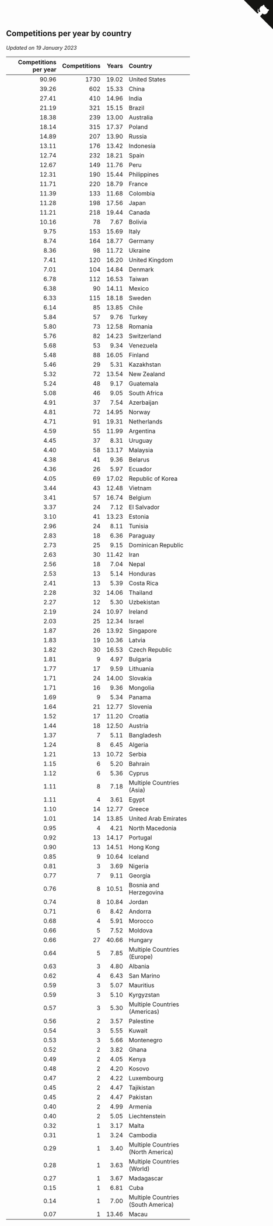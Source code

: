 ## Competitions per year by country

*Updated on 19 January 2023*

| Competitions per year | Competitions | Years | Country |
| ---: | ---: | ---: | :--- |
| 90.96 | 1730 | 19.02 | United States |
| 39.26 | 602 | 15.33 | China |
| 27.41 | 410 | 14.96 | India |
| 21.19 | 321 | 15.15 | Brazil |
| 18.38 | 239 | 13.00 | Australia |
| 18.14 | 315 | 17.37 | Poland |
| 14.89 | 207 | 13.90 | Russia |
| 13.11 | 176 | 13.42 | Indonesia |
| 12.74 | 232 | 18.21 | Spain |
| 12.67 | 149 | 11.76 | Peru |
| 12.31 | 190 | 15.44 | Philippines |
| 11.71 | 220 | 18.79 | France |
| 11.39 | 133 | 11.68 | Colombia |
| 11.28 | 198 | 17.56 | Japan |
| 11.21 | 218 | 19.44 | Canada |
| 10.16 | 78 | 7.67 | Bolivia |
| 9.75 | 153 | 15.69 | Italy |
| 8.74 | 164 | 18.77 | Germany |
| 8.36 | 98 | 11.72 | Ukraine |
| 7.41 | 120 | 16.20 | United Kingdom |
| 7.01 | 104 | 14.84 | Denmark |
| 6.78 | 112 | 16.53 | Taiwan |
| 6.38 | 90 | 14.11 | Mexico |
| 6.33 | 115 | 18.18 | Sweden |
| 6.14 | 85 | 13.85 | Chile |
| 5.84 | 57 | 9.76 | Turkey |
| 5.80 | 73 | 12.58 | Romania |
| 5.76 | 82 | 14.23 | Switzerland |
| 5.68 | 53 | 9.34 | Venezuela |
| 5.48 | 88 | 16.05 | Finland |
| 5.46 | 29 | 5.31 | Kazakhstan |
| 5.32 | 72 | 13.54 | New Zealand |
| 5.24 | 48 | 9.17 | Guatemala |
| 5.08 | 46 | 9.05 | South Africa |
| 4.91 | 37 | 7.54 | Azerbaijan |
| 4.81 | 72 | 14.95 | Norway |
| 4.71 | 91 | 19.31 | Netherlands |
| 4.59 | 55 | 11.99 | Argentina |
| 4.45 | 37 | 8.31 | Uruguay |
| 4.40 | 58 | 13.17 | Malaysia |
| 4.38 | 41 | 9.36 | Belarus |
| 4.36 | 26 | 5.97 | Ecuador |
| 4.05 | 69 | 17.02 | Republic of Korea |
| 3.44 | 43 | 12.48 | Vietnam |
| 3.41 | 57 | 16.74 | Belgium |
| 3.37 | 24 | 7.12 | El Salvador |
| 3.10 | 41 | 13.23 | Estonia |
| 2.96 | 24 | 8.11 | Tunisia |
| 2.83 | 18 | 6.36 | Paraguay |
| 2.73 | 25 | 9.15 | Dominican Republic |
| 2.63 | 30 | 11.42 | Iran |
| 2.56 | 18 | 7.04 | Nepal |
| 2.53 | 13 | 5.14 | Honduras |
| 2.41 | 13 | 5.39 | Costa Rica |
| 2.28 | 32 | 14.06 | Thailand |
| 2.27 | 12 | 5.30 | Uzbekistan |
| 2.19 | 24 | 10.97 | Ireland |
| 2.03 | 25 | 12.34 | Israel |
| 1.87 | 26 | 13.92 | Singapore |
| 1.83 | 19 | 10.36 | Latvia |
| 1.82 | 30 | 16.53 | Czech Republic |
| 1.81 | 9 | 4.97 | Bulgaria |
| 1.77 | 17 | 9.59 | Lithuania |
| 1.71 | 24 | 14.00 | Slovakia |
| 1.71 | 16 | 9.36 | Mongolia |
| 1.69 | 9 | 5.34 | Panama |
| 1.64 | 21 | 12.77 | Slovenia |
| 1.52 | 17 | 11.20 | Croatia |
| 1.44 | 18 | 12.50 | Austria |
| 1.37 | 7 | 5.11 | Bangladesh |
| 1.24 | 8 | 6.45 | Algeria |
| 1.21 | 13 | 10.72 | Serbia |
| 1.15 | 6 | 5.20 | Bahrain |
| 1.12 | 6 | 5.36 | Cyprus |
| 1.11 | 8 | 7.18 | Multiple Countries (Asia) |
| 1.11 | 4 | 3.61 | Egypt |
| 1.10 | 14 | 12.77 | Greece |
| 1.01 | 14 | 13.85 | United Arab Emirates |
| 0.95 | 4 | 4.21 | North Macedonia |
| 0.92 | 13 | 14.17 | Portugal |
| 0.90 | 13 | 14.51 | Hong Kong |
| 0.85 | 9 | 10.64 | Iceland |
| 0.81 | 3 | 3.69 | Nigeria |
| 0.77 | 7 | 9.11 | Georgia |
| 0.76 | 8 | 10.51 | Bosnia and Herzegovina |
| 0.74 | 8 | 10.84 | Jordan |
| 0.71 | 6 | 8.42 | Andorra |
| 0.68 | 4 | 5.91 | Morocco |
| 0.66 | 5 | 7.52 | Moldova |
| 0.66 | 27 | 40.66 | Hungary |
| 0.64 | 5 | 7.85 | Multiple Countries (Europe) |
| 0.63 | 3 | 4.80 | Albania |
| 0.62 | 4 | 6.43 | San Marino |
| 0.59 | 3 | 5.07 | Mauritius |
| 0.59 | 3 | 5.10 | Kyrgyzstan |
| 0.57 | 3 | 5.30 | Multiple Countries (Americas) |
| 0.56 | 2 | 3.57 | Palestine |
| 0.54 | 3 | 5.55 | Kuwait |
| 0.53 | 3 | 5.66 | Montenegro |
| 0.52 | 2 | 3.82 | Ghana |
| 0.49 | 2 | 4.05 | Kenya |
| 0.48 | 2 | 4.20 | Kosovo |
| 0.47 | 2 | 4.22 | Luxembourg |
| 0.45 | 2 | 4.47 | Tajikistan |
| 0.45 | 2 | 4.47 | Pakistan |
| 0.40 | 2 | 4.99 | Armenia |
| 0.40 | 2 | 5.05 | Liechtenstein |
| 0.32 | 1 | 3.17 | Malta |
| 0.31 | 1 | 3.24 | Cambodia |
| 0.29 | 1 | 3.40 | Multiple Countries (North America) |
| 0.28 | 1 | 3.63 | Multiple Countries (World) |
| 0.27 | 1 | 3.67 | Madagascar |
| 0.15 | 1 | 6.81 | Cuba |
| 0.14 | 1 | 7.00 | Multiple Countries (South America) |
| 0.07 | 1 | 13.46 | Macau |


<a href="https://github.com/JustinTimeCuber/wca_statistics" class="github-corner" aria-label="View source on Github"><svg width="80" height="80" viewBox="0 0 250 250" style="fill:#151513; color:#fff; position: absolute; top: 0; border: 0; right: 0;" aria-hidden="true"><path d="M0,0 L115,115 L130,115 L142,142 L250,250 L250,0 Z"></path><path d="M128.3,109.0 C113.8,99.7 119.0,89.6 119.0,89.6 C122.0,82.7 120.5,78.6 120.5,78.6 C119.2,72.0 123.4,76.3 123.4,76.3 C127.3,80.9 125.5,87.3 125.5,87.3 C122.9,97.6 130.6,101.9 134.4,103.2" fill="currentColor" style="transform-origin: 130px 106px;" class="octo-arm"></path><path d="M115.0,115.0 C114.9,115.1 118.7,116.5 119.8,115.4 L133.7,101.6 C136.9,99.2 139.9,98.4 142.2,98.6 C133.8,88.0 127.5,74.4 143.8,58.0 C148.5,53.4 154.0,51.2 159.7,51.0 C160.3,49.4 163.2,43.6 171.4,40.1 C171.4,40.1 176.1,42.5 178.8,56.2 C183.1,58.6 187.2,61.8 190.9,65.4 C194.5,69.0 197.7,73.2 200.1,77.6 C213.8,80.2 216.3,84.9 216.3,84.9 C212.7,93.1 206.9,96.0 205.4,96.6 C205.1,102.4 203.0,107.8 198.3,112.5 C181.9,128.9 168.3,122.5 157.7,114.1 C157.9,116.9 156.7,120.9 152.7,124.9 L141.0,136.5 C139.8,137.7 141.6,141.9 141.8,141.8 Z" fill="currentColor" class="octo-body"></path></svg></a><style>.github-corner:hover .octo-arm{animation:octocat-wave 560ms ease-in-out}@keyframes octocat-wave{0%,100%{transform:rotate(0)}20%,60%{transform:rotate(-25deg)}40%,80%{transform:rotate(10deg)}}@media (max-width:500px){.github-corner:hover .octo-arm{animation:none}.github-corner .octo-arm{animation:octocat-wave 560ms ease-in-out}}</style>
